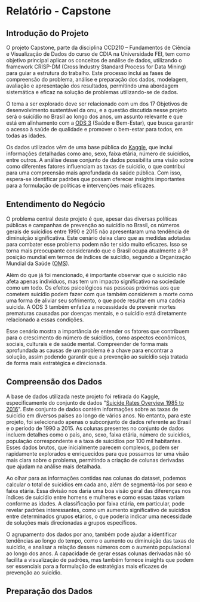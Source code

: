 # Relatório - Capstone
## Introdução do Projeto

  O projeto Capstone, parte da disciplina CCD210 – Fundamentos de Ciência e Visualização de Dados do curso de CDIA na Universidade FEI, tem como objetivo principal aplicar os conceitos de análise de dados, utilizando o framework CRISP-DM (Cross Industry Standard Process for Data Mining) para guiar a estrutura do trabalho. Este processo inclui as fases de compreensão do problema, análise e preparação dos dados, modelagem, avaliação e apresentação dos resultados, permitindo uma abordagem sistemática e eficaz na solução de problemas utilizando-se de dados.
  
  O tema a ser explorado deve ser relacionado com um dos 17 Objetivos de desenvolvimento sustentável da onu, e a questão discutida nesse projeto será o suicídio no Brasil ao longo dos anos, um assunto relevante e que está em alinhamento com a [ODS 3](https://brasil.un.org/pt-br/sdgs/3) (Saúde e Bem-Estar), que busca garantir o acesso à saúde de qualidade e promover o bem-estar para todos, em todas as idades.
    
  Os dados utilizados vêm de uma base pública do [Kaggle](https://www.kaggle.com/), que inclui informações detalhadas como ano, sexo, faixa etária, número de suicídios, entre outros. A análise desse conjunto de dados possibilita uma visão sobre como diferentes fatores influenciam as taxas de suicídio, o que contribui para uma compreensão mais aprofundada da saúde pública. Com isso, espera-se identificar padrões que possam oferecer insights importantes para a formulação de políticas e intervenções mais eficazes.

## Entendimento do Negócio

  O problema central deste projeto é que, apesar das diversas políticas públicas e campanhas de prevenção ao suicídio no Brasil, os números gerais de suicídios entre 1990 e 2015 não apresentaram uma tendência de diminuição significativa. Este cenário deixa claro que as medidas adotadas para combater esse problema podem não ter sido muito eficazes. Isso se torna mais preocupante considerando que o Brasil ocupa atualmente a 8ª posição mundial em termos de índices de suicídio, segundo a Organização Mundial da Saúde ([OMS](https://www.who.int/pt/about)).

  Além do que já foi mencionado, é importante observar que o suicídio não afeta apenas indivíduos, mas tem um impacto significativo na sociedade como um todo. Os efeitos psicológicos nas pessoas próximas aos que cometem suicídio podem fazer com que também considerem a morte como uma forma de aliviar seu sofrimento, o que pode resultar em uma cadeia suicida. A ODS 3 também enfatiza a necessidade de prevenir mortes prematuras causadas por doenças mentais, e o suicídio está diretamente relacionado a essas condições.

  Esse cenário mostra a importância de entender os fatores que contribuem para o crescimento do número de suicídios, como aspectos econômicos, sociais, culturais e de saúde mental. Compreender de forma mais aprofundada as causas de um problema é a chave para encontrar a solução, assim podendo garantir que a prevenção ao suicídio seja tratada de forma mais estratégica e direcionada.

## Compreensão dos Dados

  A base de dados utilizada neste projeto foi retirada do Kaggle, especificamente do conjunto de dados "[Suicide Rates Overview 1985 to 2016](https://www.kaggle.com/datasets/russellyates88/suicide-rates-overview-1985-to-2016)". Este conjunto de dados contém informações sobre as taxas de suicídio em diversos países ao longo de vários anos. No entanto, para este projeto, foi selecionado apenas o subconjunto de dados referente ao Brasil e o período de 1990 a 2015. As colunas presentes no conjunto de dados incluem detalhes como o país, ano, sexo, faixa etária, número de suicídios, população correspondente e a taxa de suicídios por 100 mil habitantes. Esses dados brutos, que inicialmente parecem complexos, podem ser rapidamente explorados e enriquecidos para que possamos ter uma visão mais clara sobre o problema, permitindo a criação de colunas derivadas que ajudam na análise mais detalhada.

  Ao olhar para as informações contidas nas colunas do dataset, podemos calcular o total de suicídios em cada ano, além de segmentá-los por sexo e faixa etária. Essa divisão nos daria uma boa visão geral das diferenças nos índices de suicídio entre homens e mulheres e como essas taxas variam conforme as idades. A classificação por faixa etária, em particular, pode revelar padrões interessantes, como um aumento significativo de suicídios entre determinados grupos etários, o que poderia indicar uma necessidade de soluções mais direcionadas a grupos específicos.

  O agrupamento dos dados por ano, também pode ajudar a identificar tendências ao longo do tempo, como o aumento ou diminuição das taxas de suicídio, e analisar a relação desses números com o aumento populacional ao longo dos anos. A capacidade de gerar essas colunas derivadas não só facilita a visualização de padrões, mas também fornece insights que podem ser essenciais para a formulação de estratégias mais eficazes de prevenção ao suicídio.

## Preparação dos Dados

  
